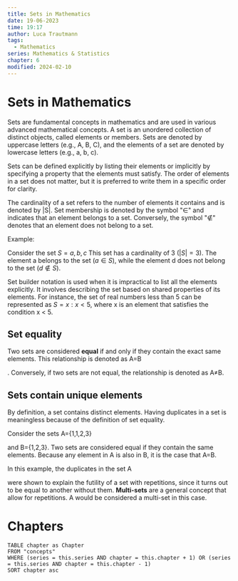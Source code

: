 ```yaml
---
title: Sets in Mathematics
date: 19-06-2023
time: 19:17
author: Luca Trautmann
tags:
  - Mathematics
series: Mathematics & Statistics
chapter: 6
modified: 2024-02-10
---
```


# Sets in Mathematics
Sets are fundamental concepts in mathematics and are used in various advanced mathematical concepts. A set is an unordered collection of distinct objects, called elements or members. Sets are denoted by uppercase letters (e.g., A, B, C), and the elements of a set are denoted by lowercase letters (e.g., a, b, c).

Sets can be defined explicitly by listing their elements or implicitly by specifying a property that the elements must satisfy. The order of elements in a set does not matter, but it is preferred to write them in a specific order for clarity.

The cardinality of a set refers to the number of elements it contains and is denoted by |S|. Set membership is denoted by the symbol "∈" and indicates that an element belongs to a set. Conversely, the symbol "∉" denotes that an element does not belong to a set.

Example:

Consider the set $S = {a, b, c}$ This set has a cardinality of 3 $(|S| = 3)$. The element a belongs to the set $(a ∈ S)$, while the element d does not belong to the set $(d ∉ S)$.

Set builder notation is used when it is impractical to list all the elements explicitly. It involves describing the set based on shared properties of its elements. For instance, the set of real numbers less than 5 can be represented as $S = {x: x < 5}$, where x is an element that satisfies the condition x < 5.

## Set equality

Two sets are considered **equal** if and only if they contain the exact same elements. This relationship is denoted as A=B

. Conversely, if two sets are not equal, the relationship is denoted as A≠B.

## Sets contain unique elements

By definition, a set contains distinct elements. Having duplicates in a set is meaningless because of the definition of set equality.

Consider the sets A={1,1,2,3}

and B={1,2,3}. Two sets are considered equal if they contain the same elements. Because any element in A is also in B, it is the case that A=B.

In this example, the duplicates in the set A

were shown to explain the futility of a set with repetitions, since it turns out to be equal to another without them. **Multi-sets** are a general concept that allow for repetitions. A would be considered a multi-set in this case.






# Chapters
```dataview
TABLE chapter as Chapter
FROM "concepts"
WHERE (series = this.series AND chapter = this.chapter + 1) OR (series = this.series AND chapter = this.chapter - 1)
SORT chapter asc
```